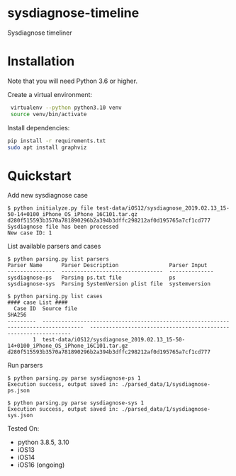 # sysdiagnose-timeline
Sysdiagnose timeliner

# Installation

Note that you will need Python 3.6 or higher.

Create a virtual environment:

```bash
 virtualenv --python python3.10 venv
 source venv/bin/activate
 ```

 Install dependencies:
 ```bash
 pip install -r requirements.txt
 sudo apt install graphviz
 ```

# Quickstart

Add new sysdiagnose case

```
$ python initialyze.py file test-data/iOS12/sysdiagnose_2019.02.13_15-50-14+0100_iPhone_OS_iPhone_16C101.tar.gz 
d280f515593b3570a781890296b2a394b3dffc298212af0d195765a7cf1cd777
Sysdiagnose file has been processed
New case ID: 1

```

List available parsers and cases

```
$ python parsing.py list parsers
Parser Name      Parser Description                Parser Input
---------------  --------------------------------  --------------
sysdiagnose-ps   Parsing ps.txt file               ps
sysdiagnose-sys  Parsing SystemVersion plist file  systemversion

$ python parsing.py list cases
#### case List ####
  Case ID  Source file                                                                          SHA256
---------  -----------------------------------------------------------------------------------  ----------------------------------------------------------------
        1  test-data/iOS12/sysdiagnose_2019.02.13_15-50-14+0100_iPhone_OS_iPhone_16C101.tar.gz  d280f515593b3570a781890296b2a394b3dffc298212af0d195765a7cf1cd777
```

Run parsers

```
$ python parsing.py parse sysdiagnose-ps 1
Execution success, output saved in: ./parsed_data/1/sysdiagnose-ps.json

$ python parsing.py parse sysdiagnose-sys 1
Execution success, output saved in: ./parsed_data/1/sysdiagnose-sys.json

```

Tested On:
- python 3.8.5, 3.10
- iOS13
- iOS14
- iOS16 (ongoing)

